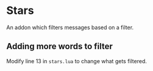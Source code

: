 # Stars

An addon which filters messages based on a filter.

## Adding more words to filter

Modify line 13 in `stars.lua` to change what gets filtered.
